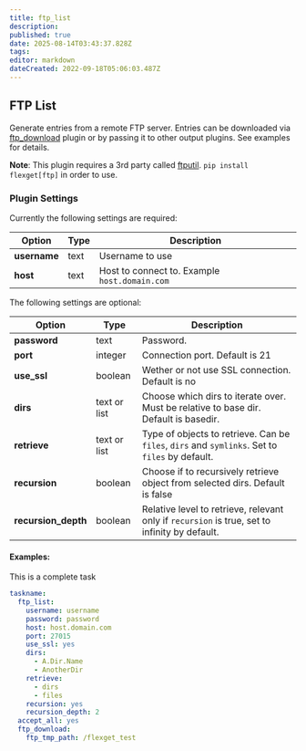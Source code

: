 ```yaml
---
title: ftp_list
description: 
published: true
date: 2025-08-14T03:43:37.828Z
tags: 
editor: markdown
dateCreated: 2022-09-18T05:06:03.487Z
---
```



## FTP List

Generate entries from a remote FTP server. Entries can be downloaded via [ftp_download](/Plugins/ftp_download) plugin or by passing it to other output plugins. See examples for details.

**Note**: This plugin requires a 3rd party called [ftputil](http://ftputil.sschwarzer.net/trac/wiki/WikiStart). `pip install flexget[ftp]` in order to use.

### Plugin Settings

Currently the following settings are required:


|  Option  |  Type  |  Description  |
| --- | --- | --- |
| **username** | text | Username to use  |
| **host** | text | Host to connect to. Example `host.domain.com`  |

The following settings are optional:


|  Option  |  Type  |  Description  |
| --- | --- | --- |
| **password** | text | Password.  |
| **port** | integer |  Connection port. Default is 21  |
| **use_ssl** | boolean |  Wether or not use SSL connection. Default is no  |
| **dirs** | text or list |  Choose which dirs to iterate over. Must be relative to base dir. Default is basedir.  |
| **retrieve** | text or list | Type of objects to retrieve. Can be `files`, `dirs` and `symlinks`. Set to `files` by default. |
| **recursion** | boolean |  Choose if to recursively retrieve object from selected dirs. Default is false  |
| **recursion_depth** | boolean |  Relative level to retrieve, relevant only if `recursion` is true, set to infinity by default.  |

#### Examples:

This is a complete task

```yaml
taskname:
  ftp_list:
    username: username
    password: password
    host: host.domain.com
    port: 27015
    use_ssl: yes
    dirs: 
      - A.Dir.Name
      - AnotherDir
    retrieve: 
      - dirs
      - files
    recursion: yes
    recursion_depth: 2 
  accept_all: yes
  ftp_download: 
    ftp_tmp_path: /flexget_test

```